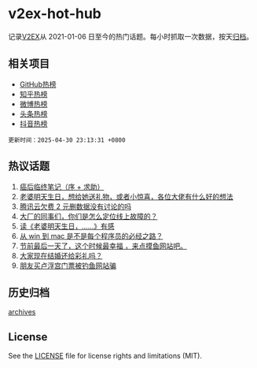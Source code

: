 # v2ex-hot-hub

 记录[V2EX](https://www.v2ex.com/)从 2021-01-06 日至今的热门话题。每小时抓取一次数据，按天[归档](archives)。
 
 ## 相关项目

- [GitHub热榜](https://github.com/lonnyzhang423/github-hot-hub)
- [知乎热榜](https://github.com/lonnyzhang423/zhihu-hot-hub)
- [微博热榜](https://github.com/lonnyzhang423/weibo-hot-hub)
- [头条热榜](https://github.com/lonnyzhang423/toutiao-hot-hub)
- [抖音热榜](https://github.com/lonnyzhang423/douyin-hot-hub)


 `更新时间：2025-04-30 23:13:31 +0800`

## 热议话题

1. [癌后临终笔记（序 + 求助）](https://www.v2ex.com/t/1129016)
1. [老婆明天生日，想给她送礼物，或者小惊喜，各位大佬有什么好的想法](https://www.v2ex.com/t/1129050)
1. [腾讯云欠费 2 元删数据没有讨论的吗](https://www.v2ex.com/t/1129021)
1. [大厂的同事们，你们是怎么定位线上故障的？](https://www.v2ex.com/t/1129060)
1. [读《老婆明天生日，……》有感](https://www.v2ex.com/t/1129136)
1. [从 win 到 mac 是不是每个程序员的必经之路？](https://www.v2ex.com/t/1129027)
1. [节前最后一天了，这个时候最幸福 ，来点摸鱼网站吧。](https://www.v2ex.com/t/1129037)
1. [大家现在结婚还给彩礼吗？](https://www.v2ex.com/t/1129108)
1. [朋友买卢浮宫门票被钓鱼网站骗](https://www.v2ex.com/t/1129157)

## 历史归档

[archives](archives)

## License

See the [LICENSE](LICENSE) file for license rights and limitations (MIT).
